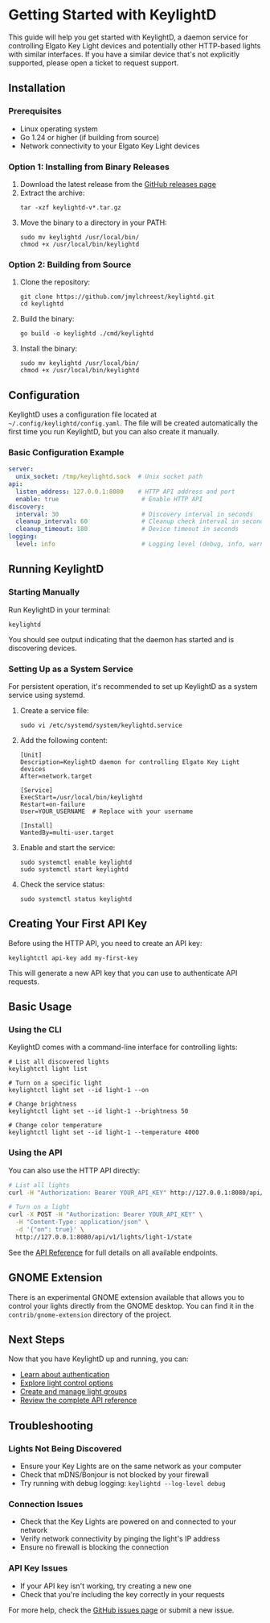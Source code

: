 # Getting Started with KeylightD

This guide will help you get started with KeylightD, a daemon service for controlling Elgato Key Light devices and potentially other HTTP-based lights with similar interfaces. If you have a similar device that's not explicitly supported, please open a ticket to request support.

## Installation

### Prerequisites

- Linux operating system
- Go 1.24 or higher (if building from source)
- Network connectivity to your Elgato Key Light devices

### Option 1: Installing from Binary Releases

1. Download the latest release from the [GitHub releases page](https://github.com/jmylchreest/keylightd/releases)
2. Extract the archive:
   ```
   tar -xzf keylightd-v*.tar.gz
   ```
3. Move the binary to a directory in your PATH:
   ```
   sudo mv keylightd /usr/local/bin/
   chmod +x /usr/local/bin/keylightd
   ```

### Option 2: Building from Source

1. Clone the repository:
   ```
   git clone https://github.com/jmylchreest/keylightd.git
   cd keylightd
   ```

2. Build the binary:
   ```
   go build -o keylightd ./cmd/keylightd
   ```

3. Install the binary:
   ```
   sudo mv keylightd /usr/local/bin/
   chmod +x /usr/local/bin/keylightd
   ```

## Configuration

KeylightD uses a configuration file located at `~/.config/keylightd/config.yaml`. The file will be created automatically the first time you run KeylightD, but you can also create it manually.

### Basic Configuration Example

```yaml
server:
  unix_socket: /tmp/keylightd.sock  # Unix socket path
api:
  listen_address: 127.0.0.1:8080    # HTTP API address and port
  enable: true                       # Enable HTTP API
discovery:
  interval: 30                       # Discovery interval in seconds
  cleanup_interval: 60               # Cleanup check interval in seconds
  cleanup_timeout: 180               # Device timeout in seconds
logging:
  level: info                        # Logging level (debug, info, warn, error)
```

## Running KeylightD

### Starting Manually

Run KeylightD in your terminal:

```
keylightd
```

You should see output indicating that the daemon has started and is discovering devices.

### Setting Up as a System Service

For persistent operation, it's recommended to set up KeylightD as a system service using systemd.

1. Create a service file:
   ```
   sudo vi /etc/systemd/system/keylightd.service
   ```

2. Add the following content:
   ```
   [Unit]
   Description=KeylightD daemon for controlling Elgato Key Light devices
   After=network.target

   [Service]
   ExecStart=/usr/local/bin/keylightd
   Restart=on-failure
   User=YOUR_USERNAME  # Replace with your username

   [Install]
   WantedBy=multi-user.target
   ```

3. Enable and start the service:
   ```
   sudo systemctl enable keylightd
   sudo systemctl start keylightd
   ```

4. Check the service status:
   ```
   sudo systemctl status keylightd
   ```

## Creating Your First API Key

Before using the HTTP API, you need to create an API key:

```
keylightctl api-key add my-first-key
```

This will generate a new API key that you can use to authenticate API requests.

## Basic Usage

### Using the CLI

KeylightD comes with a command-line interface for controlling lights:

```
# List all discovered lights
keylightctl light list

# Turn on a specific light
keylightctl light set --id light-1 --on

# Change brightness
keylightctl light set --id light-1 --brightness 50

# Change color temperature
keylightctl light set --id light-1 --temperature 4000
```

### Using the API

You can also use the HTTP API directly:

```bash
# List all lights
curl -H "Authorization: Bearer YOUR_API_KEY" http://127.0.0.1:8080/api/v1/lights

# Turn on a light
curl -X POST -H "Authorization: Bearer YOUR_API_KEY" \
  -H "Content-Type: application/json" \
  -d '{"on": true}' \
  http://127.0.0.1:8080/api/v1/lights/light-1/state
```

See the [API Reference](api/index.md) for full details on all available endpoints.

## GNOME Extension

There is an experimental GNOME extension available that allows you to control your lights directly from the GNOME desktop. You can find it in the `contrib/gnome-extension` directory of the project.

## Next Steps

Now that you have KeylightD up and running, you can:

- [Learn about authentication](authentication.md)
- [Explore light control options](lights.md)
- [Create and manage light groups](groups.md)
- [Review the complete API reference](api/index.md)

## Troubleshooting

### Lights Not Being Discovered

- Ensure your Key Lights are on the same network as your computer
- Check that mDNS/Bonjour is not blocked by your firewall
- Try running with debug logging: `keylightd --log-level debug`

### Connection Issues

- Check that the Key Lights are powered on and connected to your network
- Verify network connectivity by pinging the light's IP address
- Ensure no firewall is blocking the connection

### API Key Issues

- If your API key isn't working, try creating a new one
- Check that you're including the key correctly in your requests

For more help, check the [GitHub issues page](https://github.com/jmylchreest/keylightd/issues) or submit a new issue.